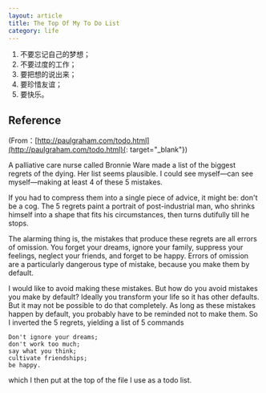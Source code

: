 ```yaml
---
layout: article
title: The Top Of My To Do List
category: life 
---
```


1. 不要忘记自己的梦想；  
2. 不要过度的工作；  
3. 要把想的说出来；  
4. 要珍惜友谊；  
5. 要快乐。  

## Reference

(From：[http://paulgraham.com/todo.html](http://paulgraham.com/todo.html){: target="_blank"})

A palliative care nurse called Bronnie Ware made a list of the biggest regrets of the dying. Her list seems plausible. I could see myself—can see myself—making at least 4 of these 5 mistakes.

If you had to compress them into a single piece of advice, it might be: don't be a cog. The 5 regrets paint a portrait of post-industrial man, who shrinks himself into a shape that fits his circumstances, then turns dutifully till he stops.

The alarming thing is, the mistakes that produce these regrets are all errors of omission. You forget your dreams, ignore your family, suppress your feelings, neglect your friends, and forget to be happy. Errors of omission are a particularly dangerous type of mistake, because you make them by default.

I would like to avoid making these mistakes. But how do you avoid mistakes you make by default? Ideally you transform your life so it has other defaults. But it may not be possible to do that completely. As long as these mistakes happen by default, you probably have to be reminded not to make them. So I inverted the 5 regrets, yielding a list of 5 commands

~~~~
Don't ignore your dreams; 
don't work too much; 
say what you think; 
cultivate friendships; 
be happy.
~~~~

which I then put at the top of the file I use as a todo list.